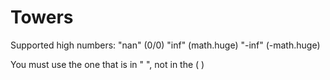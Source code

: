 # Towers

Supported high numbers:
"nan" (0/0)
"inf" (math.huge)
"-inf" (-math.huge)

You must use the one that is in " ", not in the ( )
